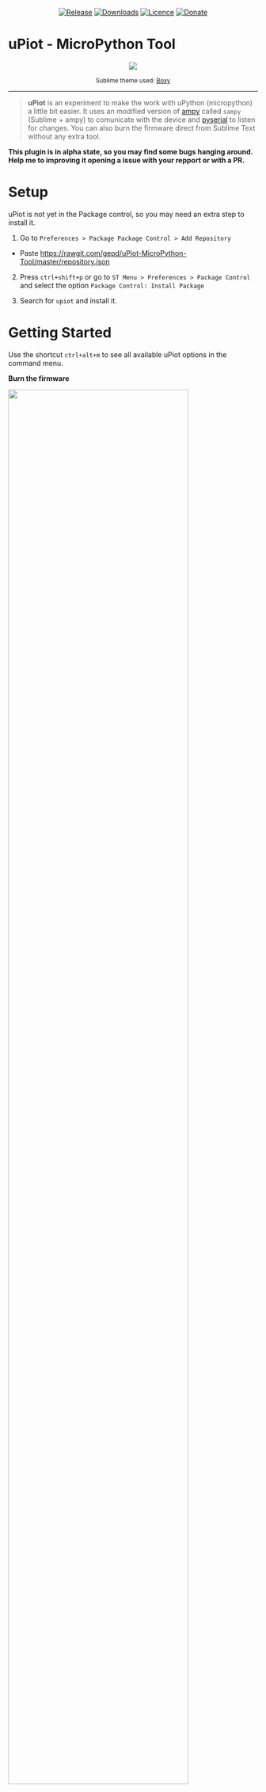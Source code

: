 <p align="center">
    <a href="https://github.com/gepd/uPiot-MicroPython-Tool/releases"><img src="https://img.shields.io/github/release/gepd/uPiot-MicroPython-Tool.svg?maxAge=3600&style=flat-square" alt="Release"></a>
    <a href="https://packagecontrol.io/packages/uPiot-MicroPython-Tool"><img src="https://img.shields.io/packagecontrol/dt/uPiot-MicroPython-Tool).svg?maxAge=3600&style=flat-square" alt="Downloads"></a>
    <a href="https://github.com/gepd/uPiot-MicroPython-Tool/blob/master/LICENCE"><img src="https://img.shields.io/badge/Licence-%20MIT-green.svg?maxAge=3600&style=flat-square" alt="Licence"></a>
    <a href="https://gratipay.com/~gepd/"><img src="https://img.shields.io/badge/donate-uPiot-red.svg?maxAge=3600&style=flat-square" alt="Donate"></a>
</p>

# uPiot - MicroPython Tool

<p align="center">
    <img src="docs/upiot_main.png">
    <p align="center" style="font-size: 9pt">Sublime theme used: <a href="https://github.com/ihodev/sublime-boxy">Boxy</a></p>
</p>

---


> **uPiot** is an experiment to make the work with uPython (micropython) a little bit easier. It uses an modified version of [ampy](https://github.com/adafruit/ampy/) called `sampy` (Sublime + ampy) to comunicate with the device and [pyserial](https://github.com/pyserial/pyserial) to listen for changes. You can also burn the firmware direct from Sublime Text without any extra tool.
>

**This plugin is in alpha state, so you may find some bugs hanging around. Help me to improving it opening a issue with your repport or with a PR.**


# Setup

uPiot is not yet in the Package control, so you may need an extra step to install it.

1. Go to `Preferences > Package Package Control > Add Repository` 

* Paste https://rawgit.com/gepd/uPiot-MicroPython-Tool/master/repository.json

2. Press `ctrl+shift+p` or go to `ST Menu > Preferences > Package Control` and select the option `Package Control: Install Package`

3. Search for `upiot` and install it.


# Getting Started

Use the shortcut `ctrl+alt+m` to see all available uPiot options in the command menu.

**Burn the firmware**

<img src="docs/download_firmware.gif" width="85%">

1. From the command menu select `UPIOT: Download Firmware`

2. Go to http://micropython.org/download and copy the link of the `esp8266` or `esp32` firmware (I've tried the plugin only in this boards) and paste it in the input panel in Sublime Text. 

* It will start to download the file (you will see the download progress in the status bar)

<img src="docs/burn_firmware.gif" width="85%">

3. After the download is finished opens the command menu again and select `UPIOT: Burn Firmware`. 

* Selects the serial port if it ask for one, the board used and the firmware previously downloaded. 

* You'll see the message `Do you want to erase the flash memory?`, if it's your first time burning micropython, select yes.

When it is finished, you will be ready to use micropython in your device.

---

**Using micropython**

<img src="docs/console_hello_world.gif" width="85%">

To use micropython opens the console with the option `UPIOT: Open Console` (from the command menu). In the input panel paste `print("Hello world from uPiot")`. If everything is fine you will see `Hello world from uPiot`

> Micropython try to run `main.py` each time your board is powered on (or reseted), when you don't have this file you will see `OSError: [Errno 2] ENOENT: main.py` in the output. 

<img src="docs/run_current_file.gif" width="85%">

Make a new file and save it as `main.py`, writes `print("Hello world from uPiot")` on it and send it to your device with the command `UPIOT: Put Current File` (You can use `UPIOT: Run Current File` in case you want to test it first) after it finished, restart your board; the error won't be there and you should see the `Hello world from uPiot` in the output.

<img src="docs/put_current_file.gif" width="85%">

# Commands

That are the current list of commands availables in the console.

<img src="docs/sampy_example.gif" width="85%">

Usage: `sampy COMMAND [ARGS]`

| Command | Description |
----------|-------------|
|**ls**|List the contens on the board|
|**run** file_name|Run a script and print it's output|
|**get** file_name|Retrieve a file from the board|
|**put** file_name|Put a file or folder and its contents on the board|
|**rm** file_name|Remove a file from the board|
|**mkdir** folder_name|Create a directory on the board|
|**rmdir** folder_name|Forcefully remove a folder and all its content from board|
|**reset**|Perform soft reset/reboot of the board|
|**--help**|Shows this information|

> Note that if you don't write prefix 'sampy' in the console the string will be sent as a raw text to the device (with the `\r\n` ending)

List of options available in the command menu. (`ctrl+alt+m`)

|Option|Description|
|------|-----------|
|Burn Firmware|Burn a micropython firmware in the selected device. [Read More](#burn-the-firmware)|
|Download Firmware|Download a firmware from http://micropython.org/download and store it in your machine. This file will be used with the `Burn Firmware` option|
|List Files in Device|Shows all file in the device|
|Erase Flash|Erase the memory flash of your device. You will be promt to erase the memory flash of your device before burn the firmware|
|Make Folder|Make a folder in the selected device (you can choose the device from `Select Serial Port`)|
|Open Console|Opens the console to interact with the device, before open it selec the device in`Select Serial Port`|
|Put File|Puts the given file in the device. You need to give it the absolute path to this option work|
|Remove File|Removes the given file in the device|
|Remove Folder|Removes a folder from the device|
|Put Current File|Puts the focused file your device|
|Run Current File|Runs the focused file your device|
|Select Serial Port|Selects the serial port to be used in the Console or `Burn Firmware` command|
|Write in Console|Sends an string through the serial port. You can also use the [Console commands]|
|Sync File From Device|Search all files in your device and save it in the given location|
|Help|Opens this github|


## Shortcuts

At this moment, there is 4 importantant shorcuts:

* `ctrl+alt+m` Opens the command menu to see all options availables in uPiot
* `ctrl+alt+o` Opents the uPiot console
* `ctrl+alt+r` Runs the current file
* `ctrl+alt+p` Puts the current file

I haven't test the shortcuts in all platforms, if you have any problem [open a issue](https://github.com/gepd/uPiot-MicroPython-Tool/issues)

## Donate

Support the open source!. If you liked this plugin, and you want to make a contribution to continue its development, do it through [this link](https://gratipay.com/~gepd/). If you have any problems, or want to contact me: <gepd@outlook.com>


## License

Copyright 2017 GEPD <gepd@outlook.com>

uPiot is licensed under MIT license. [Read](https://github.com/gepd/upiot/blob/master/LICENCE) the full License file.

> Note that may be some dependencies under a different license
